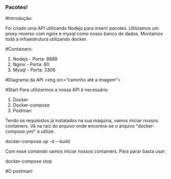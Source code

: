 ### Pacotes!
#Introdução:

Foi criado uma API utilizando Nodejs para inserir pacotes. Utilizamos um proxy reverso com nginx e mysql como nosso banco de dados.
Montamos toda a infraestrutura utilizando docker.

#Containers:
<ol>
  <li>Nodejs - Porta: 8888</li>
  <li>Nginx - Porta: 80</li>
  <li>Mysql - Porta: 3306</li>
</ol>

#Diagrama da API
<img src=”caminho até a imagem”>




#Start
Para utilizarmos a nossa API é necessário
<ol>
  <li>Docker</li>
  <li>Docker-compose</li>
  <li>Postman</li>
</ol>

Tendo os requisistos já instalados na sua máquina, vamos iniciar nossos containers.
Vá na raiz do arquivo onde encontra-se o arquivo "docker-compose.yml" e utilize:

docker-compose up -d --build

Com esse comando vamos iniciar nossos containers.
Para parar basta usar:

docker-compose stop

#O postman!
